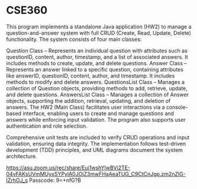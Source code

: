 # CSE360
This program implements a standalone Java application (HW2) to manage a question-and-answer system with full CRUD (Create, Read, Update, Delete) functionality. The system consists of four main classes:

Question Class – Represents an individual question with attributes such as questionID, content, author, timestamp, and a list of associated answers. It includes methods to create, update, and delete questions.
Answer Class – Represents an answer linked to a specific question, containing attributes like answerID, questionID, content, author, and timestamp. It includes methods to modify and delete answers.
QuestionsList Class – Manages a collection of Question objects, providing methods to add, retrieve, update, and delete questions.
AnswersList Class – Manages a collection of Answer objects, supporting the addition, retrieval, updating, and deletion of answers.
The HW2 (Main Class) facilitates user interactions via a console-based interface, enabling users to create and manage questions and answers while enforcing input validation. The program also supports user authentication and role selection.

Comprehensive unit tests are included to verify CRUD operations and input validation, ensuring data integrity. The implementation follows test-driven development (TDD) principles, and UML diagrams document the system architecture.


https://asu.zoom.us/rec/share/Eui1wshYlwBVi2TE-04vFAKsUVmMUyxSYPylA0JOjZ3mwFHaAeaTUG_C9CtCnJgp.zm2nZlG-IZrhOJ_s
Passcode: 9=+nfG?B
